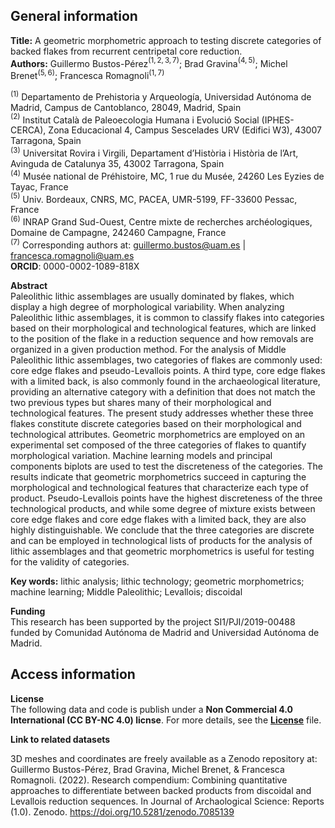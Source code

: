 ## **General information**

**Title:** A geometric morphometric approach to testing discrete
categories of backed flakes from recurrent centripetal core reduction.  
**Authors:** Guillermo Bustos-Pérez$^{(1,2,3,7)}$; Brad
Gravina$^{(4,5)}$; Michel Brenet$^{(5, 6)}$; Francesca
Romagnoli$^{(1,7)}$

$^{(1)}$ Departamento de Prehistoria y Arqueología, Universidad Autónoma
de Madrid, Campus de Cantoblanco, 28049, Madrid, Spain  
$^{(2)}$ Institut Català de Paleoecologia Humana i Evolució Social
(IPHES-CERCA), Zona Educacional 4, Campus Sescelades URV (Edifici W3),
43007 Tarragona, Spain  
$^{(3)}$ Universitat Rovira i Virgili, Departament d’Història i Història
de l’Art, Avinguda de Catalunya 35, 43002 Tarragona, Spain  
$^{(4)}$ Musée national de Préhistoire, MC, 1 rue du Musée, 24260 Les
Eyzies de Tayac, France  
$^{(5)}$ Univ. Bordeaux, CNRS, MC, PACEA, UMR-5199, FF-33600 Pessac,
France  
$^{(6)}$ INRAP Grand Sud-Ouest, Centre mixte de recherches
archéologiques, Domaine de Campagne, 242460 Campagne, France  
$^{(7)}$ Corresponding authors at: <guillermo.bustos@uam.es> \|
<francesca.romagnoli@uam.es>  
**ORCID**: 0000-0002-1089-818X

**Abstract**  
Paleolithic lithic assemblages are usually dominated by flakes, which
display a high degree of morphological variability. When analyzing
Paleolithic lithic assemblages, it is common to classify flakes into
categories based on their morphological and technological features,
which are linked to the position of the flake in a reduction sequence
and how removals are organized in a given production method. For the
analysis of Middle Paleolithic lithic assemblages, two categories of
flakes are commonly used: core edge flakes and pseudo-Levallois points.
A third type, core edge flakes with a limited back, is also commonly
found in the archaeological literature, providing an alternative
category with a definition that does not match the two previous types
but shares many of their morphological and technological features. The
present study addresses whether these three flakes constitute discrete
categories based on their morphological and technological attributes.
Geometric morphometrics are employed on an experimental set composed of
the three categories of flakes to quantify morphological variation.
Machine learning models and principal components biplots are used to
test the discreteness of the categories. The results indicate that
geometric morphometrics succeed in capturing the morphological and
technological features that characterize each type of product.
Pseudo-Levallois points have the highest discreteness of the three
technological products, and while some degree of mixture exists between
core edge flakes and core edge flakes with a limited back, they are also
highly distinguishable. We conclude that the three categories are
discrete and can be employed in technological lists of products for the
analysis of lithic assemblages and that geometric morphometrics is
useful for testing for the validity of categories.

**Key words:** lithic analysis; lithic technology; geometric
morphometrics; machine learning; Middle Paleolithic; Levallois;
discoidal

**Funding**  
This research has been supported by the project SI1/PJI/2019-00488
funded by Comunidad Autónoma de Madrid and Universidad Autónoma de
Madrid.

## **Access information**

**License**  
The following data and code is publish under a **Non Commercial 4.0
International (CC BY-NC 4.0) licnse**. For more details, see the
[**License**](License.md) file.

**Link to related datasets**

3D meshes and coordinates are freely available as a Zenodo repository
at:  
Guillermo Bustos-Pérez, Brad Gravina, Michel Brenet, & Francesca
Romagnoli. (2022). Research compendium: Combining quantitative
approaches to differentiate between backed products from discoidal and
Levallois reduction sequences. In Journal of Archaological Science:
Reports (1.0). Zenodo. <https://doi.org/10.5281/zenodo.7085139>
